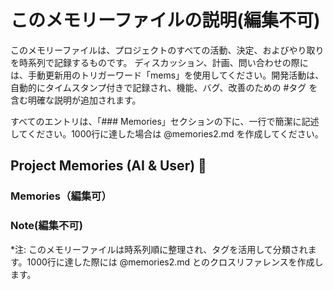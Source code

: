 # このメモリーファイルの説明(編集不可)

このメモリーファイルは、プロジェクトのすべての活動、決定、およびやり取りを時系列で記録するものです。
ディスカッション、計画、問い合わせの際には、手動更新用のトリガーワード「mems」を使用してください。開発活動は、自動的にタイムスタンプ付きで記録され、機能、バグ、改善のための #タグ を含む明確な説明が追加されます。

すべてのエントリは、「### Memories」セクションの下に、一行で簡潔に記述してください。1000行に達した場合は @memories2.md を作成してください。

## Project Memories (AI & User) 🧠

### Memories（編集可）

### Note(編集不可)

*注: このメモリーファイルは時系列順に整理され、タグを活用して分類されます。1000行に達した際には @memories2.md とのクロスリファレンスを作成します。
